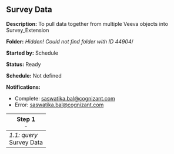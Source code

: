 ## Survey Data

**Description:** To pull data together from multiple Veeva objects into Survey_Extension

**Folder:** _Hidden! Could not find folder with ID 44904_/

**Started by:** Schedule

**Status:** Ready

**Schedule:** Not defined

**Notifications:**

* Complete: saswatika.bal@cognizant.com
* Error: saswatika.bal@cognizant.com

| Step 1<br>_<small>-</small>_ |
| --- |
| _1.1: query_<br>Survey Data |
